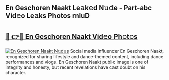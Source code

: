 ## En Geschoren Naakt Le𝚊k𝚎d N𝚞𝚍e - Part-abc Vid𝚎o Le𝚊ks Photos rnluD

# <h2><a href="http://fb27099.evod.top/?m=En+Geschoren+Naakt">🔗 👉🔴 En Geschoren Naakt Vid𝚎o Ph𝚘t𝚘s</a></h2>

[![En Geschoren Naakt N𝚞d𝚎s](https://i.imgur.com/8V9OHl7.gif)](http://fb27099.evod.top/?m=En+Geschoren+Naakt)
Social media influencer En Geschoren Naakt, recognized for sharing lifestyle and dance-themed content, including dance performances and vlogs. En Geschoren Naakt public image is one of integrity and honesty, but recent revelations have cast doubt on his character. 
